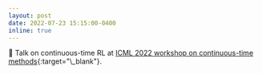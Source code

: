 ```yaml
---
layout: post
date: 2022-07-23 15:15:00-0400
inline: true
---
```


🎤 Talk on continuous-time RL at [ICML 2022 workshop on continuous-time methods]([https://www.ida.liu.se/research/machinelearning/seminars/](https://sites.google.com/view/continuous-time-methods-icml/home)){:target="\_blank"}. 

